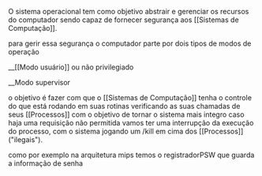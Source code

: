 O sistema operacional tem como objetivo abstrair e gerenciar os recursos do computador sendo capaz de fornecer segurança aos [[Sistemas de Computação]].

para gerir essa segurança o computador parte por dois tipos de modos de operação 

__[[Modo usuário]] ou não privilegiado 

__Modo supervisor

o objetivo é fazer com que o [[Sistemas de Computação]] tenha o controle do que está rodando em suas rotinas verificando as suas chamadas de seus [[Processos]] com o objetivo de tornar o sistema mais integro caso haja uma requisição não permitida vamos ter uma interrupção da execução do processo, com o sistema jogando um /kill em cima dos [[Processos]] ("ilegais").

como por exemplo na arquitetura mips temos o registradorPSW que guarda a informação de senha 



